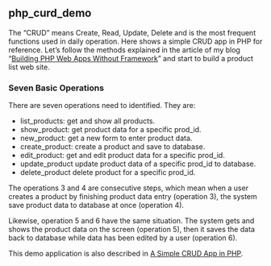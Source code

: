 ## php_curd_demo

The “CRUD” means Create, Read, Update, Delete and is the most frequent functions used in daily operation. Here shows a simple CRUD app in PHP for reference. Let’s follow the methods explained in the article of my blog “[Building PHP Web Apps Without Framework](https://charles4code.blogspot.com/2018/09/building-php-web-apps-without-framework.html)” and start to build a product list web site.

### Seven Basic Operations

There are seven operations need to identified. They are:

- list_products: get and show all products.
- show_product: get product data for a specific prod_id.
- new_product: get a new form to enter product data.
- create_product: create a product and save to database.
- edit_product: get and edit product data for a specific prod_id.
- update_product update product data of a specific prod_id to database.
- delete_product delete product for a specific prod_id.

The operations 3 and 4 are consecutive steps, which mean when a user creates a product by finishing product data entry (operation 3), the system save product data to database at once (operation 4).

Likewise, operation 5 and 6 have the same situation. The system gets and shows the product data on the screen (operation 5), then it saves the data back to database while data has been edited by a user (operation 6).

This demo application is also described in [A Simple CRUD App in PHP](https://charles4code.blogspot.com/2018/09/a-simple-crud-app-in-php.html).
